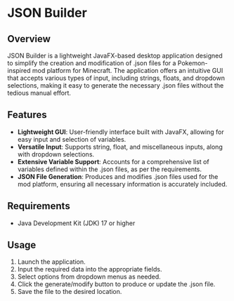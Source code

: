 # JSON Builder

## Overview

JSON Builder is a lightweight JavaFX-based desktop application designed to simplify the creation and modification of .json files for a Pokemon-inspired mod platform for Minecraft. The application offers an intuitive GUI that accepts various types of input, including strings, floats, and dropdown selections, making it easy to generate the necessary .json files without the tedious manual effort.

## Features

- **Lightweight GUI**: User-friendly interface built with JavaFX, allowing for easy input and selection of variables.
- **Versatile Input**: Supports string, float, and miscellaneous inputs, along with dropdown selections.
- **Extensive Variable Support**: Accounts for a comprehensive list of variables defined within the .json files, as per the requirements.
- **JSON File Generation**: Produces and modifies .json files used for the mod platform, ensuring all necessary information is accurately included.

## Requirements

- Java Development Kit (JDK) 17 or higher

## Usage

1. Launch the application.
2. Input the required data into the appropriate fields.
3. Select options from dropdown menus as needed.
4. Click the generate/modify button to produce or update the .json file.
5. Save the file to the desired location.



